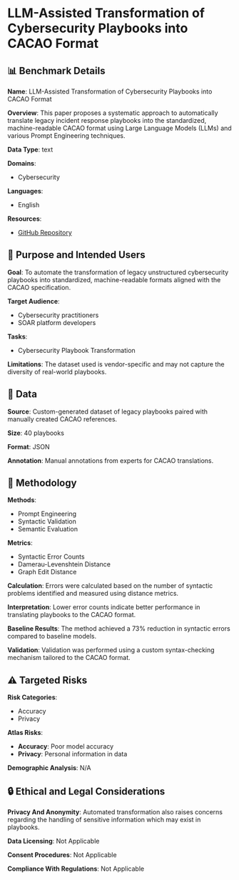 # LLM-Assisted Transformation of Cybersecurity Playbooks into CACAO Format

## 📊 Benchmark Details

**Name**: LLM-Assisted Transformation of Cybersecurity Playbooks into CACAO Format

**Overview**: This paper proposes a systematic approach to automatically translate legacy incident response playbooks into the standardized, machine-readable CACAO format using Large Language Models (LLMs) and various Prompt Engineering techniques.

**Data Type**: text

**Domains**:
- Cybersecurity

**Languages**:
- English

**Resources**:
- [GitHub Repository](https://github.com/Fraunhofer-FIT-DSAI/CyberGuard)

## 🎯 Purpose and Intended Users

**Goal**: To automate the transformation of legacy unstructured cybersecurity playbooks into standardized, machine-readable formats aligned with the CACAO specification.

**Target Audience**:
- Cybersecurity practitioners
- SOAR platform developers

**Tasks**:
- Cybersecurity Playbook Transformation

**Limitations**: The dataset used is vendor-specific and may not capture the diversity of real-world playbooks.

## 💾 Data

**Source**: Custom-generated dataset of legacy playbooks paired with manually created CACAO references.

**Size**: 40 playbooks

**Format**: JSON

**Annotation**: Manual annotations from experts for CACAO translations.

## 🔬 Methodology

**Methods**:
- Prompt Engineering
- Syntactic Validation
- Semantic Evaluation

**Metrics**:
- Syntactic Error Counts
- Damerau-Levenshtein Distance
- Graph Edit Distance

**Calculation**: Errors were calculated based on the number of syntactic problems identified and measured using distance metrics.

**Interpretation**: Lower error counts indicate better performance in translating playbooks to the CACAO format.

**Baseline Results**: The method achieved a 73% reduction in syntactic errors compared to baseline models.

**Validation**: Validation was performed using a custom syntax-checking mechanism tailored to the CACAO format.

## ⚠️ Targeted Risks

**Risk Categories**:
- Accuracy
- Privacy

**Atlas Risks**:
- **Accuracy**: Poor model accuracy
- **Privacy**: Personal information in data

**Demographic Analysis**: N/A

## 🔒 Ethical and Legal Considerations

**Privacy And Anonymity**: Automated transformation also raises concerns regarding the handling of sensitive information which may exist in playbooks.

**Data Licensing**: Not Applicable

**Consent Procedures**: Not Applicable

**Compliance With Regulations**: Not Applicable

